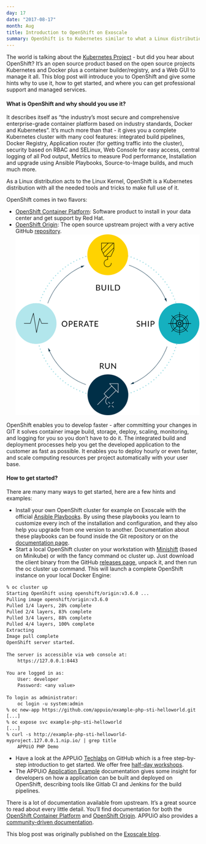 ```yaml
---
day: 17
date: "2017-08-17"
month: Aug
title: Introduction to OpenShift on Exoscale
summary: OpenShift is to Kubernetes similar to what a Linux distribution is to the kernel. In this blogpost we show how to integrate OpenShift on <a target="_new" href="https://www.exoscale.ch">Exoscale</a>
---
```

The world is talking about the [Kubernetes Project](https://kubernetes.io/) - but did you hear about OpenShift? It’s an open source product based on the open source projects Kubernetes and Docker plus a container builder/registry, and a Web GUI to manage it all. This blog post will introduce you to OpenShift and give some hints why to use it, how to get started, and where you can get professional support and managed services.

#### What is OpenShift and why should you use it?

It describes itself as “the industry’s most secure and comprehensive enterprise-grade container platform based on industry standards, Docker and Kubernetes”. It’s much more than that - it gives you a complete Kubernetes cluster with many cool features: integrated build pipelines, Docker Registry, Application router (for getting traffic into the cluster), security based on RBAC and SELinux, Web Console for easy access, central logging of all Pod output, Metrics to measure Pod performance, Installation and upgrade using Ansible Playbooks, Source-to-Image builds, and much much more.

As a Linux distribution acts to the Linux Kernel, OpenShift is a Kubernetes distribution with all the needed tools and tricks to make full use of it.

OpenShift comes in two flavors:




* [OpenShift Container Platform](https://www.openshift.com/container-platform/): Software product to install in your data center and get support by Red Hat.
* [OpenShift Origin](https://www.openshift.org/): The open source upstream project with a very active GitHub [repository](https://github.com/openshift/origin).
![continuous process](feature_process.svg)

OpenShift enables you to develop faster - after committing your changes in GIT it solves container image build, storage, deploy, scaling, monitoring, and logging for you so you don’t have to do it. The integrated build and deployment processes help you get the developed application to the customer as fast as possible. It enables you to deploy hourly or even faster, and scale computing resources per project automatically with your user base.

#### How to get started?

There are many many ways to get started, here are a few hints and examples:




* Install your own OpenShift cluster for example on Exoscale with the official [Ansible Playbooks](https://github.com/openshift/openshift-ansible). By using these playbooks you learn to customize every inch of the installation and configuration, and they also help you upgrade from one version to another. Documentation about these playbooks can be found inside the Git repository or on the [documentation page](https://docs.openshift.org/latest/install_config/install/advanced_install.html).
* Start a local OpenShift cluster on your workstation with [Minishift](https://github.com/minishift/minishift) (based on Minikube) or with the fancy command oc cluster up. Just download the client binary from the GitHub [releases page](https://github.com/openshift/origin/releases), unpack it, and then run the oc cluster up command. This will launch a complete OpenShift instance on your local Docker Engine:
```
% oc cluster up
Starting OpenShift using openshift/origin:v3.6.0 ...
Pulling image openshift/origin:v3.6.0
Pulled 1/4 layers, 28% complete
Pulled 2/4 layers, 83% complete
Pulled 3/4 layers, 88% complete
Pulled 4/4 layers, 100% complete
Extracting
Image pull complete
OpenShift server started.

The server is accessible via web console at:
    https://127.0.0.1:8443

You are logged in as:
    User: developer
    Password: <any value>

To login as administrator:
    oc login -u system:admin
% oc new-app https://github.com/appuio/example-php-sti-helloworld.git
[...]
% oc expose svc example-php-sti-helloworld
[...]
% curl -s http://example-php-sti-helloworld-myproject.127.0.0.1.nip.io/ | grep title
    APPUiO PHP Demo
```

* Have a look at the APPUiO [Techlabs](https://github.com/appuio/techlab) on GitHub which is a free step-by-step introduction to get started. We offer free [half-day workshops](https://appuio.ch/techlabs.html).
* The APPUiO [Application Example](https://docs.appuio.cloud/user/tutorials/getting-started.html#_step_6_deploy_an_application) documentation gives some insight for developers on how a application can be built and deployed on OpenShift, describing tools like Gitlab CI and Jenkins for the build pipelines.




There is a lot of documentation available from upstream. It’s a great source to read about every little detail. You’ll find documentation for both the [OpenShift Container Platform](https://docs.openshift.com/) and [OpenShift Origin](https://docs.openshift.org/). APPUiO also provides a [community-driven documentation](https://docs.appuio.cloud/).

This blog post was originally published on the [Exoscale blog](https://www.exoscale.ch/syslog/2017/08/15/intro-openshift-exoscale/).


